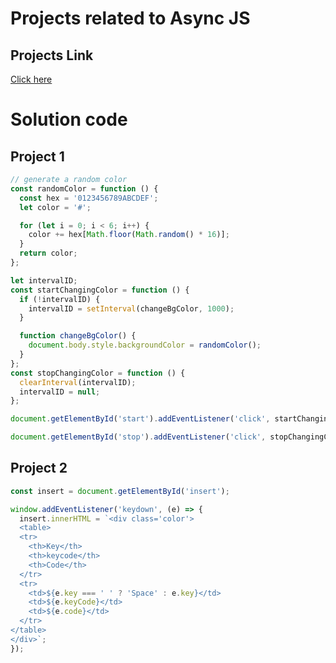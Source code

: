 # Projects related to Async JS

## Projects Link
[Click here](https://stackblitz.com/edit/dom-project-chaiaurcode-zyujrul3?file=1-colorChanger%2Fchaiaurcode.js,1-colorChanger%2Findex.html)

# Solution code

## Project 1


```javascript
// generate a random color
const randomColor = function () {
  const hex = '0123456789ABCDEF';
  let color = '#';

  for (let i = 0; i < 6; i++) {
    color += hex[Math.floor(Math.random() * 16)];
  }
  return color;
};

let intervalID;
const startChangingColor = function () {
  if (!intervalID) {
    intervalID = setInterval(changeBgColor, 1000);
  }

  function changeBgColor() {
    document.body.style.backgroundColor = randomColor();
  }
};
const stopChangingColor = function () {
  clearInterval(intervalID);
  intervalID = null;
};

document.getElementById('start').addEventListener('click', startChangingColor);

document.getElementById('stop').addEventListener('click', stopChangingColor);
```

## Project 2
```javascript
const insert = document.getElementById('insert');

window.addEventListener('keydown', (e) => {
  insert.innerHTML = `<div class='color'>
  <table>
  <tr>
    <th>Key</th>
    <th>keycode</th>
    <th>Code</th>
  </tr>
  <tr>
    <td>${e.key === ' ' ? 'Space' : e.key}</td>
    <td>${e.keyCode}</td>
    <td>${e.code}</td>
  </tr>
</table> 
</div>`;
});
```



